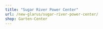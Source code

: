 ```yaml
---
title: "Sugar River Power Center"
url: /new-glarus/sugar-river-power-center/
shop: Garten-Center
---
```

